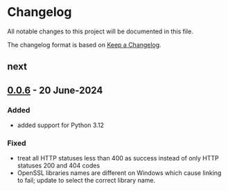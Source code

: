 # Changelog
All notable changes to this project will be documented in this file.

The changelog format is based on [Keep a Changelog](https://keepachangelog.com/en/1.0.0/).

## next

## [0.0.6] - 20 June-2024

### Added
- added support for Python 3.12

### Fixed
- treat all HTTP statuses less than 400 as success instead of only HTTP statuses 200 and 404 codes
- OpenSSL libraries names are different on Windows which cause linking to fail; update to select the correct library name.

[0.0.6]: https://github.com/symbol/product/releases/tag/lightapi%2Fpython%2Fv0.0.6
